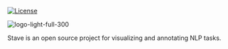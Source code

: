 [![License](https://img.shields.io/badge/license-Apache%202.0-blue.svg)](https://github.com/asyml/stave/blob/master/LICENSE)

![logo-light-full-300](https://raw.githubusercontent.com/asyml/stave/master/public/logo-light-full-300.png)

Stave is an open source project for visualizing and annotating NLP tasks.
